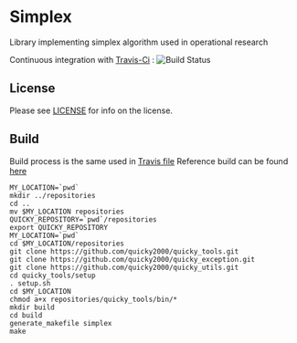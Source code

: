 Simplex
==========

Library implementing simplex algorithm used in operational research

Continuous integration with [Travis-Ci](https://travis-ci.org/quicky2000/simplex) : ![Build Status](https://travis-ci.org/quicky2000/simplex.svg?branch=master)

License
-------
Please see [LICENSE](LICENSE) for info on the license.

Build
-----

Build process is the same used in [Travis file](.travis.yml)
Reference build can be found [here](https://travis-ci.org/quicky2000/simplex)

```
MY_LOCATION=`pwd`
mkdir ../repositories
cd ..
mv $MY_LOCATION repositories
QUICKY_REPOSITORY=`pwd`/repositories
export QUICKY_REPOSITORY
MY_LOCATION=`pwd`
cd $MY_LOCATION/repositories
git clone https://github.com/quicky2000/quicky_tools.git
git clone https://github.com/quicky2000/quicky_exception.git
git clone https://github.com/quicky2000/quicky_utils.git
cd quicky_tools/setup
. setup.sh
cd $MY_LOCATION
chmod a+x repositories/quicky_tools/bin/*
mkdir build
cd build
generate_makefile simplex 
make
```



